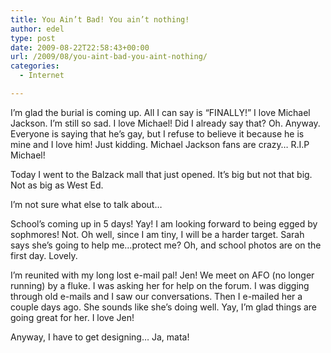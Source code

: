 ```yaml
---
title: You Ain’t Bad! You ain’t nothing!
author: edel
type: post
date: 2009-08-22T22:58:43+00:00
url: /2009/08/you-aint-bad-you-aint-nothing/
categories:
  - Internet

---
```

I&#8217;m glad the burial is coming up. All I can say is &#8220;FINALLY!&#8221; I love Michael Jackson. I&#8217;m still so sad. I love Michael! Did I already say that? Oh. Anyway. Everyone is saying that he&#8217;s gay, but I refuse to believe it because he is mine and I love him! Just kidding. Michael Jackson fans are crazy&#8230; R.I.P Michael!

Today I went to the Balzack mall that just opened. It&#8217;s big but not that big. Not as big as West Ed.

I&#8217;m not sure what else to talk about&#8230;

School&#8217;s coming up in 5 days! Yay! I am looking forward to being egged by sophmores! Not. Oh well, since I am tiny, I will be a harder target. Sarah says she&#8217;s going to help me&#8230;protect me? Oh, and school photos are on the first day. Lovely.

I&#8217;m reunited with my long lost e-mail pal! Jen! We meet on AFO (no longer running) by a fluke. I was asking her for help on the forum. I was digging through old e-mails and I saw our conversations. Then I e-mailed her a couple days ago. She sounds like she&#8217;s doing well. Yay, I&#8217;m glad things are going great for her. I love Jen!

Anyway, I have to get designing&#8230; Ja, mata!

<ol class="footnote">
</ol>